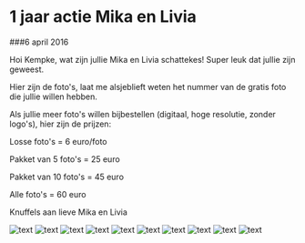 1 jaar actie Mika en Livia
==========================

###6 april 2016

Hoi Kempke, wat zijn jullie Mika en Livia schattekes! Super leuk dat jullie zijn geweest. 

Hier zijn de foto's, laat me alsjeblieft weten het nummer van de gratis foto die jullie willen hebben.

Als jullie meer foto's willen bijbestellen (digitaal, hoge resolutie, zonder logo's), hier zijn de prijzen:

Losse foto's = 6 euro/foto

Pakket van 5 foto's = 25 euro

Pakket van 10 foto's = 45 euro

Alle foto's = 60 euro

Knuffels aan lieve Mika en Livia 

![text](/img/blog/1-jaar-actie-mika-en-livia/1.jpg)
![text](/img/blog/1-jaar-actie-mika-en-livia/2.jpg)
![text](/img/blog/1-jaar-actie-mika-en-livia/3.jpg)
![text](/img/blog/1-jaar-actie-mika-en-livia/4.jpg)
![text](/img/blog/1-jaar-actie-mika-en-livia/5.jpg)
![text](/img/blog/1-jaar-actie-mika-en-livia/6.jpg)
![text](/img/blog/1-jaar-actie-mika-en-livia/7.jpg)
![text](/img/blog/1-jaar-actie-mika-en-livia/8.jpg)
![text](/img/blog/1-jaar-actie-mika-en-livia/9.jpg)
![text](/img/blog/1-jaar-actie-mika-en-livia/10.jpg)
